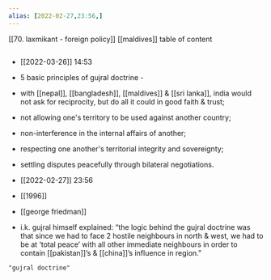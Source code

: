```yaml
---
alias: [2022-02-27,23:56,]
---
```

[[70. laxmikant - foreign policy]] [[maldives]]
table of content
```toc
```
- [[2022-03-26]] 14:53
- 5 basic principles of gujral doctrine -
- with [[nepal]], [[bangladesh]], [[maldives]] & [[sri lanka]], india would not ask for reciprocity, but do all it could in good faith & trust;
- not allowing one's territory to be used against another country;
- non-interference in the internal affairs of another;
- respecting one another's territorial integrity and sovereignty;
- settling disputes peacefully through bilateral negotiations.

- [[2022-02-27]] 23:56
- [[1996]]
- [[george friedman]]
- i.k. gujral himself explained: “the logic behind the gujral doctrine was that since we had to face 2 hostile neighbours in north & west, we had to be at ‘total peace’ with all other immediate neighbours in order to contain [[pakistan]]’s & [[china]]’s influence in region.”
```query
"gujral doctrine"
```